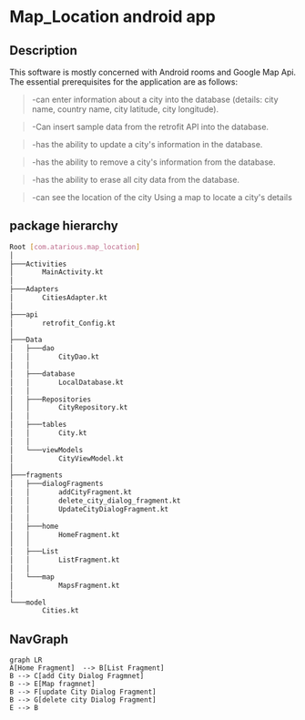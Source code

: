# Map_Location android app

## Description
This software is mostly concerned with Android rooms and Google Map Api.
The essential prerequisites for the application are as follows:

>-can enter information about a city into the database (details: city name, country name, city latitude, city longitude).

>-Can insert sample data from the retrofit API into the database.

>-has the ability to update a city's information in the database.

>-has the ability to remove a city's information from the database.

>-has the ability to erase all city data from the database.

>-can see the location of the city Using a map to locate a city's details

## package hierarchy




```bash
Root [com.atarious.map_location]
│   
├───Activities
│       MainActivity.kt
│       
├───Adapters
│       CitiesAdapter.kt
│       
├───api
│       retrofit_Config.kt
│       
├───Data
│   ├───dao
│   │       CityDao.kt
│   │       
│   ├───database
│   │       LocalDatabase.kt
│   │       
│   ├───Repositories
│   │       CityRepository.kt
│   │       
│   ├───tables
│   │       City.kt
│   │       
│   └───viewModels
│           CityViewModel.kt
│           
├───fragments
│   ├───dialogFragments
│   │       addCityFragment.kt
│   │       delete_city_dialog_fragment.kt
│   │       UpdateCityDialogFragment.kt
│   │       
│   ├───home
│   │       HomeFragment.kt
│   │       
│   ├───List
│   │       ListFragment.kt
│   │       
│   └───map
│           MapsFragment.kt
│           
└───model
        Cities.kt
```


## NavGraph

```mermaid
graph LR
A[Home Fragment]  --> B[List Fragment]
B --> C[add City Dialog Fragmnet]
B --> E[Map fragmnet]
B --> F[update City Dialog Fragment]
B --> G[delete city Dialog Fragment]
E --> B
